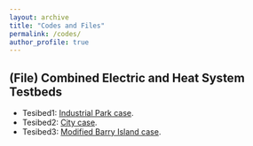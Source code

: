 ```yaml
---
layout: archive
title: "Codes and Files"
permalink: /codes/
author_profile: true
---
```


(File) Combined Electric and Heat System Testbeds
-------
* Tesibed1: [Industrial Park case](https://docs.google.com/spreadsheets/d/1Zvn3dvXOcQP_zVZ_s0LNUmSunfGlwfBB/edit?usp=sharing&ouid=108279062196019636273&rtpof=true&sd=true).
* Tesibed2: [City case](https://docs.google.com/spreadsheets/d/1dQuWef6a_tvywI77WXcTAgsqmDyFGD3H/edit?usp=sharing&ouid=108279062196019636273&rtpof=true&sd=true).
* Tesibed3: [Modified Barry Island case](https://docs.google.com/spreadsheets/d/1u0pp2BUgdesQ5lEBuuPDIRMhxS9INvC6/edit?usp=sharing&ouid=108279062196019636273&rtpof=true&sd=true).

<!-- {% if site.talkmap_link == true %}

<p style="text-decoration:underline;"><a href="/talkmap.html">See a map of all the places I've given a talk!</a></p>

{% endif %}

{% for post in site.talks reversed %}
  {% include archive-single-talk.html %}
{% endfor %}
 -->
